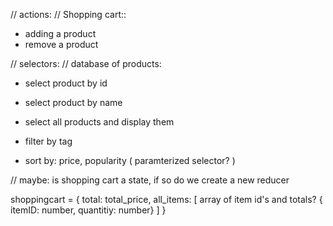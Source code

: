 // actions:
// Shopping cart::
- adding a product
- remove a product

// selectors:
// database of products:
- select product by id
- select product by name

- select all products and display them

- filter by tag
- sort by: price, popularity ( paramterized selector? )

// maybe:
is shopping cart a state, if so do we create a new reducer

shoppingcart = {
  total: total_price,
  all_items: [ array of item id's and totals? { itemID: number, quantitiy: number} ]
}
